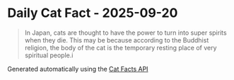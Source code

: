 # Daily Cat Fact - 2025-09-20

> In Japan, cats are thought to have the power to turn into super spirits when they die. This may be because according to the Buddhist religion, the body of the cat is the temporary resting place of very spiritual people.i

Generated automatically using the [Cat Facts API](https://catfact.ninja)
